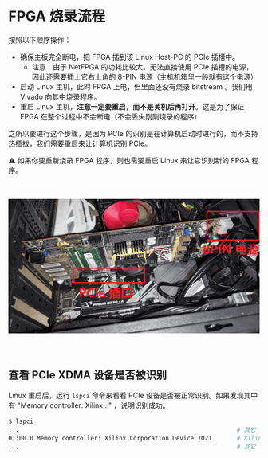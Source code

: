 # FPGA 烧录流程

按照以下顺序操作：

- 确保主板完全断电，把 FPGA 插到该 Linux Host-PC 的 PCIe 插槽中。
  - 注意：由于 NetFPGA 的功耗比较大，无法直接使用 PCIe 插槽的电源，因此还需要插上它右上角的 8-PIN 电源（主机机箱里一般就有这个电源）
- 启动 Linux 主机，此时 FPGA 上电，但里面还没有烧录 bitstream 。我们用 Vivado 向其中烧录程序。
- 重启 Linux 主机，**注意一定要重启，而不是关机后再打开**。这是为了保证 FPGA 在整个过程中不会断电（不会丢失刚刚烧录的程序）

之所以要进行这个步骤，是因为 PCIe 的识别是在计算机启动时进行的，而不支持热插拔，我们需要重启来让计算机识别 PCIe。

:warning: 如果你要重新烧录 FPGA 程序，则也需要重启 Linux 来让它识别新的 FPGA 程序。

　

![PCIe-Plug](./figures/pcie_plug.png)

　

## 查看 PCIe XDMA 设备是否被识别

Linux 重启后，运行 `lspci` 命令来看看 PCIe 设备是否被正常识别。如果发现其中有 "Memory controller: Xilinx..." ，说明识别成功。

```bash
$ lspci
...                                                             # 其它 PCI 设备
01:00.0 Memory controller: Xilinx Corporation Device 7021       # Xilinx PCIe-XDMA 设备
...                                                             # 其它 PCI 设备
```

　